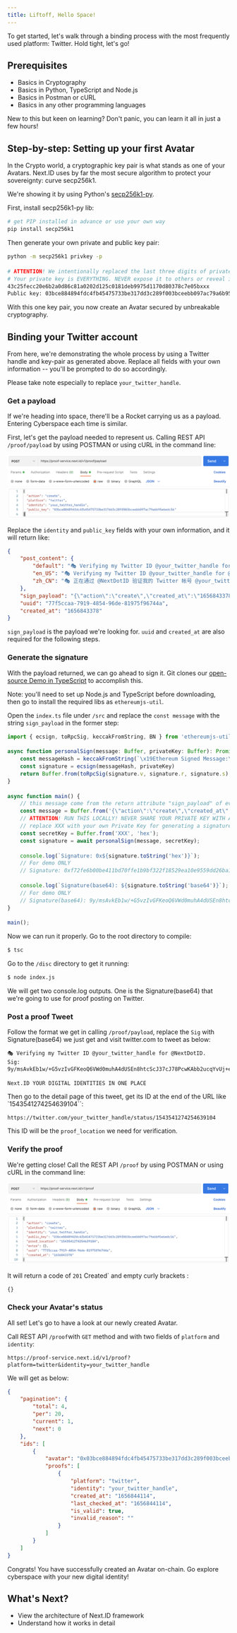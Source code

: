 ```yaml
---
title: Liftoff, Hello Space!
---
```


To get started, let's walk through a binding process with the most frequently used platform: Twitter.
Hold tight, let's go!

## Prerequisites
- Basics in Cryptography
- Basics in Python, TypeScript and Node.js
- Basics in Postman or cURL
- Basics in any other programming languages

New to this but keen on learning? Don't panic, you can learn it all in just a few hours!

## Step-by-step: Setting up your first Avatar

In the Crypto world, a cryptographic key pair is what stands as one of your Avatars. Next.ID uses by far the most secure algorithm to protect your sovereignty: curve secp256k1.

We're showing it by using Python's [secp256k1-py](https://pypi.org/project/secp256k1/).

First, install secp256k1-py lib:

```bash
# get PIP installed in advance or use your own way
pip install secp256k1
```

Then generate your own private and public key pair:

```bash
python -m secp256k1 privkey -p

# ATTENTION! We intentionally replaced the last three digits of private key to be xxx.
# Your private key is EVERYTHING. NEVER expose it to others or reveal it anywhere publicly.
43c25fecc20e6b2a0d86c81a0202d125c0181deb9975d1170d80378c7e05bxxx
Public key: 03bce884894fdc4fb45475733be317dd3c289f003bceebb097ac79a6b95e6edc56
```

With this one key pair, you now create an Avatar secured by unbreakable cryptography.

## Binding your Twitter account

From here, we're demonstrating the whole process by using a Twitter handle and key-pair as generated above. Replace all fields with your own information -- you'll be prompted to do so accordingly.

Please take note especially to replace `your_twitter_handle`.

### Get a payload

If we're heading into space, there'll be a Rocket carrying us as a payload. Entering Cyberspace each time is similar.

First, let's get the payload needed to represent us. Calling REST API `/proof/payload` by using POSTMAN or using cURL in the command line:

![](../../static/img/get-payload.png)

Replace the `identity` and `public_key` fields with your own information, and it will return like:

```json
{
    "post_content": {
        "default": "🎭 Verifying my Twitter ID @your_twitter_handle for @NextDotID.\nSig: %SIG_BASE64%\n\nInstall Mask.io to enhance your Web3 experience.\n",
        "en_US": "🎭 Verifying my Twitter ID @your_twitter_handle for @NextDotID.\nSig: %SIG_BASE64%\n\nInstall Mask.io to enhance your Web3 experience.\n",
        "zh_CN": "🎭 正在通过 @NextDotID 验证我的 Twitter 帐号 @your_twitter_handle 。\nSig: %SIG_BASE64%\n\n请下载安装 Mask.io 去增强您的 Web3 体验。\n"
    },
    "sign_payload": "{\"action\":\"create\",\"created_at\":\"1656843378\",\"identity\":\"your_twitter_handle\",\"platform\":\"twitter\",\"prev\":\"KNyNFtvhlRVJh/oU6RryK2n+C2dja9aLQPjlv5VHMsQErZROojEmMAgmeEQVC094EOuHIYcv3lCYXf8d3zqDCQE=\",\"uuid\":\"77f5ccaa-7919-4854-96de-81975f96744a\"}",
    "uuid": "77f5ccaa-7919-4854-96de-81975f96744a",
    "created_at": "1656843378"
}
```

`sign_payload` is the payload we're looking for. `uuid` and `created_at` are also required for the following steps.

### Generate the signature

With the payload returned, we can go ahead to sign it. Git clones our [open-source Demo in TypeScript](https://github.com/nextdotid/Signature-Generating-Sample) to accomplish this.

Note: you'll need to set up Node.js and TypeScript before downloading, then go to install the required libs as `ethereumjs-util`.

Open the `index.ts` file under `/src` and replace the `const message` with the string `sign_payload` in the former step:

```typescript
import { ecsign, toRpcSig, keccakFromString, BN } from 'ethereumjs-util';

async function personalSign(message: Buffer, privateKey: Buffer): Promise<Buffer> {
    const messageHash = keccakFromString(`\x19Ethereum Signed Message:\n${message.length}${message}`, 256)
    const signature = ecsign(messageHash, privateKey)
    return Buffer.from(toRpcSig(signature.v, signature.r, signature.s).slice(2), 'hex')
}

async function main() {
    // this message come from the return attribute "sign_payload" of everytime calling API: v1/proof/payload
    const message = Buffer.from('{\"action\":\"create\",\"created_at\":\"1656843378\",\"identity\":\"your_twitter_handle\",\"platform\":\"twitter\",\"prev\":\"KNyNFtvhlRVJh/oU6RryK2n+C2dja9aLQPjlv5VHMsQErZROojEmMAgmeEQVC094EOuHIYcv3lCYXf8d3zqDCQE=\",\"uuid\":\"353449e6-3a6f-4ac8-ae65-ba14bf466baf\"}', 'utf8');
    // ATTENTION! RUN THIS LOCALLY! NEVER SHARE YOUR PRIVATE KEY WITH ANY OTHERS OR PUBLIC!
    // replace XXX with your own Private Key for generating a signature
    const secretKey = Buffer.from('XXX', 'hex');
    const signature = await personalSign(message, secretKey);

    console.log(`Signature: 0x${signature.toString('hex')}`);
    // For demo ONLY
    // Signature: 0xf72fe6b00be411bd70ffe1b9bf322f18529ea10e9559dd26ba10387544849fc86d712709dfb709efc3dcc0a01b6f6b9ca98bd48fe780d58921f4926c6f2c0b871b

    console.log(`Signature(base64): ${signature.toString('base64')}`);
    // For demo ONLY
    // Signature(base64): 9y/msAvkEb1w/+G5vzIvGFKeoQ6VWd0muhA4dUSEn8htcScJ37cJ78PcwKAbb2ucqYvUj+eA1Ykh9JJsbywLhxs=
}

main();
```

Now we can run it properly. Go to the root directory to compile:

```bash
$ tsc
```

Go to the `/disc` directory to get it running:

```bash
$ node index.js
```

We will get two console.log outputs. One is the Signature(base64) that we're going to use for proof posting on Twitter.

### Post a proof Tweet

Follow the format we get in calling `/proof/payload`, replace the `Sig` with Signature(base64) we just get and visit twitter.com to tweet as below:

```
🎭 Verifying my Twitter ID @your_twitter_handle for @NextDotID.
Sig: 9y/msAvkEb1w/+G5vzIvGFKeoQ6VWd0muhA4dUSEn8htcScJ37cJ78PcwKAbb2ucqYvUj+eA1Ykh9JJsbywLhxs=

Next.ID YOUR DIGITAL IDENTITIES IN ONE PLACE
```

Then go to the detail page of this tweet, get its ID at the end of the URL like `1543541274254639104``:

```
https://twitter.com/your_twitter_handle/status/1543541274254639104
```

This ID will be the `proof_location` we need for verification.

### Verify the proof

We're getting close! Call the REST API `/proof` by using POSTMAN or using cURL in the command line:

![](../../static/img/verify-post.png)

It will return a code of `201` Created` and empty curly brackets :

```
{}
```

### Check your Avatar's status

All set! Let's go to have a look at our newly created Avatar.

Call REST API `/proof`with `GET` method and with two fields of `platform` and `identity`:

```
https://proof-service.next.id/v1/proof?platform=twitter&identity=your_twitter_handle
```

We will get as below:

```json
{
    "pagination": {
        "total": 4,
        "per": 20,
        "current": 1,
        "next": 0
    },
    "ids": [
        {
            "avatar": "0x03bce884894fdc4fb45475733be317dd3c289f003bceebb097ac79a6b95e6edc56",
            "proofs": [
                {
                    "platform": "twitter",
                    "identity": "your_twitter_handle",
                    "created_at": "1656844114",
                    "last_checked_at": "1656844114",
                    "is_valid": true,
                    "invalid_reason": ""
                }
            ]
        }
    ]
}
```

Congrats! You have successfully created an Avatar on-chain. Go explore cyberspace with your new digital identity!
## What's Next?

- View the architecture of Next.ID framework
- Understand how it works in detail
